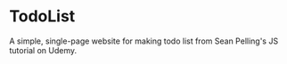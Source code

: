 # TodoList
A simple, single-page website for making todo list from Sean Pelling's JS tutorial on Udemy.

